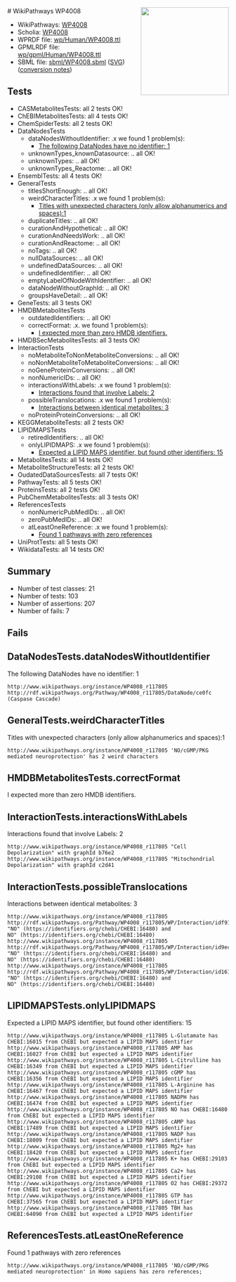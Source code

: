 <img style="float: right; width: 200px" src="../logo.png" />
# WikiPathways WP4008

* WikiPathways: [WP4008](https://identifiers.org/wikipathways:WP4008)
* Scholia: [WP4008](https://scholia.toolforge.org/wikipathways/WP4008)
* WPRDF file: [wp/Human/WP4008.ttl](../wp/Human/WP4008.ttl)
* GPMLRDF file: [wp/gpml/Human/WP4008.ttl](../wp/gpml/Human/WP4008.ttl)
* SBML file: [sbml/WP4008.sbml](../sbml/WP4008.sbml) ([SVG](../sbml/WP4008.svg)) ([conversion notes](../sbml/WP4008.txt))

## Tests
* CASMetabolitesTests: all 2 tests OK!
* ChEBIMetabolitesTests: all 4 tests OK!
* ChemSpiderTests: all 2 tests OK!
* DataNodesTests
    * dataNodesWithoutIdentifier: .x we found 1 problem(s):
        * [The following DataNodes have no identifier: 1](#d2d32fa0)
    * unknownTypes_knownDatasource: .. all OK!
    * unknownTypes: .. all OK!
    * unknownTypes_Reactome: .. all OK!
* EnsemblTests: all 4 tests OK!
* GeneralTests
    * titlesShortEnough: .. all OK!
    * weirdCharacterTitles: .x we found 1 problem(s):
        * [Titles with unexpected characters (only allow alphanumerics and spaces):1](#fda87b3f)
    * duplicateTitles: .. all OK!
    * curationAndHypothetical: .. all OK!
    * curationAndNeedsWork: .. all OK!
    * curationAndReactome: .. all OK!
    * noTags: .. all OK!
    * nullDataSources: .. all OK!
    * undefinedDataSources: .. all OK!
    * undefinedIdentifier: .. all OK!
    * emptyLabelOfNodeWithIdentifier: .. all OK!
    * dataNodeWithoutGraphId: .. all OK!
    * groupsHaveDetail: .. all OK!
* GeneTests: all 3 tests OK!
* HMDBMetabolitesTests
    * outdatedIdentifiers: .. all OK!
    * correctFormat: .x. we found 1 problem(s):
        * [I expected more than zero HMDB identifiers.](#ad154c1e)
* HMDBSecMetabolitesTests: all 3 tests OK!
* InteractionTests
    * noMetaboliteToNonMetaboliteConversions: .. all OK!
    * noNonMetaboliteToMetaboliteConversions: .. all OK!
    * noGeneProteinConversions: .. all OK!
    * nonNumericIDs: .. all OK!
    * interactionsWithLabels: .x we found 1 problem(s):
        * [Interactions found that involve Labels: 2](#630d2679)
    * possibleTranslocations: .x we found 1 problem(s):
        * [Interactions between identical metabolites: 3](#d59038c6)
    * noProteinProteinConversions: .. all OK!
* KEGGMetaboliteTests: all 2 tests OK!
* LIPIDMAPSTests
    * retiredIdentifiers: .. all OK!
    * onlyLIPIDMAPS: .x we found 1 problem(s):
        * [Expected a LIPID MAPS identifier, but found other identifiers: 15](#d0bfb67d)
* MetabolitesTests: all 14 tests OK!
* MetaboliteStructureTests: all 2 tests OK!
* OudatedDataSourcesTests: all 7 tests OK!
* PathwayTests: all 5 tests OK!
* ProteinsTests: all 2 tests OK!
* PubChemMetabolitesTests: all 3 tests OK!
* ReferencesTests
    * nonNumericPubMedIDs: .. all OK!
    * zeroPubMedIDs: .. all OK!
    * atLeastOneReference: .x we found 1 problem(s):
        * [Found 1 pathways with zero references](#35eb778e)
* UniProtTests: all 5 tests OK!
* WikidataTests: all 14 tests OK!


## Summary

* Number of test classes: 21
* Number of tests: 103
* Number of assertions: 207
* Number of fails: 7

## Fails

<a name="d2d32fa0" />

## DataNodesTests.dataNodesWithoutIdentifier

The following DataNodes have no identifier: 1
```
http://www.wikipathways.org/instance/WP4008_r117805 http://rdf.wikipathways.org/Pathway/WP4008_r117805/DataNode/ce0fc (Caspase Cascade)
```

<a name="fda87b3f" />

## GeneralTests.weirdCharacterTitles

Titles with unexpected characters (only allow alphanumerics and spaces):1
```
http://www.wikipathways.org/instance/WP4008_r117805 'NO/cGMP/PKG mediated neuroprotection' has 2 weird characters
```

<a name="ad154c1e" />

## HMDBMetabolitesTests.correctFormat

I expected more than zero HMDB identifiers.
<a name="630d2679" />

## InteractionTests.interactionsWithLabels

Interactions found that involve Labels: 2
```
http://www.wikipathways.org/instance/WP4008_r117805 "Cell Depolarization" with graphId b76e2
http://www.wikipathways.org/instance/WP4008_r117805 "Mitochondrial Depolarization" with graphId c2d41
```

<a name="d59038c6" />

## InteractionTests.possibleTranslocations

Interactions between identical metabolites: 3
```
http://www.wikipathways.org/instance/WP4008_r117805 http://rdf.wikipathways.org/Pathway/WP4008_r117805/WP/Interaction/idf91bec0d "NO" (https://identifiers.org/chebi/CHEBI:16480) and 
NO" (https://identifiers.org/chebi/CHEBI:16480)
http://www.wikipathways.org/instance/WP4008_r117805 http://rdf.wikipathways.org/Pathway/WP4008_r117805/WP/Interaction/id9ecdc7ce "NO" (https://identifiers.org/chebi/CHEBI:16480) and 
NO" (https://identifiers.org/chebi/CHEBI:16480)
http://www.wikipathways.org/instance/WP4008_r117805 http://rdf.wikipathways.org/Pathway/WP4008_r117805/WP/Interaction/id161a0208 "NO" (https://identifiers.org/chebi/CHEBI:16480) and 
NO" (https://identifiers.org/chebi/CHEBI:16480)
```

<a name="d0bfb67d" />

## LIPIDMAPSTests.onlyLIPIDMAPS

Expected a LIPID MAPS identifier, but found other identifiers: 15
```
http://www.wikipathways.org/instance/WP4008_r117805 L-Glutamate has CHEBI:16015 from ChEBI but expected a LIPID MAPS identifier
http://www.wikipathways.org/instance/WP4008_r117805 AMP has CHEBI:16027 from ChEBI but expected a LIPID MAPS identifier
http://www.wikipathways.org/instance/WP4008_r117805 L-Citrulline has CHEBI:16349 from ChEBI but expected a LIPID MAPS identifier
http://www.wikipathways.org/instance/WP4008_r117805 cGMP has CHEBI:16356 from ChEBI but expected a LIPID MAPS identifier
http://www.wikipathways.org/instance/WP4008_r117805 L-Arginine has CHEBI:16467 from ChEBI but expected a LIPID MAPS identifier
http://www.wikipathways.org/instance/WP4008_r117805 NADPH has CHEBI:16474 from ChEBI but expected a LIPID MAPS identifier
http://www.wikipathways.org/instance/WP4008_r117805 NO has CHEBI:16480 from ChEBI but expected a LIPID MAPS identifier
http://www.wikipathways.org/instance/WP4008_r117805 cAMP has CHEBI:17489 from ChEBI but expected a LIPID MAPS identifier
http://www.wikipathways.org/instance/WP4008_r117805 NADP has CHEBI:18009 from ChEBI but expected a LIPID MAPS identifier
http://www.wikipathways.org/instance/WP4008_r117805 Mg2+ has CHEBI:18420 from ChEBI but expected a LIPID MAPS identifier
http://www.wikipathways.org/instance/WP4008_r117805 K+ has CHEBI:29103 from ChEBI but expected a LIPID MAPS identifier
http://www.wikipathways.org/instance/WP4008_r117805 Ca2+ has CHEBI:29108 from ChEBI but expected a LIPID MAPS identifier
http://www.wikipathways.org/instance/WP4008_r117805 O2 has CHEBI:29372 from ChEBI but expected a LIPID MAPS identifier
http://www.wikipathways.org/instance/WP4008_r117805 GTP has CHEBI:37565 from ChEBI but expected a LIPID MAPS identifier
http://www.wikipathways.org/instance/WP4008_r117805 TBH has CHEBI:64090 from ChEBI but expected a LIPID MAPS identifier
```

<a name="35eb778e" />

## ReferencesTests.atLeastOneReference

Found 1 pathways with zero references
```
http://www.wikipathways.org/instance/WP4008_r117805 'NO/cGMP/PKG mediated neuroprotection' in Homo sapiens has zero references; 
```

